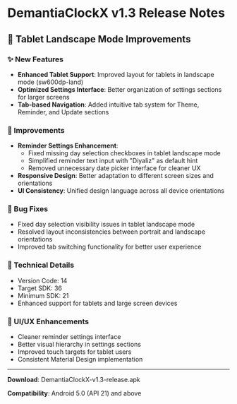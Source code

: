 # DemantiaClockX v1.3 Release Notes

## 🎯 Tablet Landscape Mode Improvements

### ✨ New Features
- **Enhanced Tablet Support**: Improved layout for tablets in landscape mode (sw600dp-land)
- **Optimized Settings Interface**: Better organization of settings sections for larger screens
- **Tab-based Navigation**: Added intuitive tab system for Theme, Reminder, and Update sections

### 🔧 Improvements
- **Reminder Settings Enhancement**: 
  - Fixed missing day selection checkboxes in tablet landscape mode
  - Simplified reminder text input with "Diyaliz" as default hint
  - Removed unnecessary date picker interface for cleaner UX
- **Responsive Design**: Better adaptation to different screen sizes and orientations
- **UI Consistency**: Unified design language across all device orientations

### 🐛 Bug Fixes
- Fixed day selection visibility issues in tablet landscape mode
- Resolved layout inconsistencies between portrait and landscape orientations
- Improved tab switching functionality for better user experience

### 📱 Technical Details
- Version Code: 14
- Target SDK: 36
- Minimum SDK: 21
- Enhanced support for tablets and large screen devices

### 🎨 UI/UX Enhancements
- Cleaner reminder settings interface
- Better visual hierarchy in settings sections
- Improved touch targets for tablet users
- Consistent Material Design implementation

---

**Download**: DemantiaClockX-v1.3-release.apk

**Compatibility**: Android 5.0 (API 21) and above